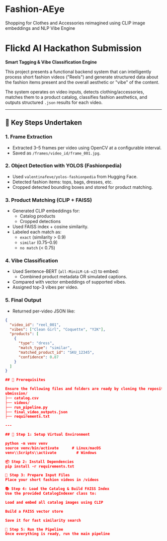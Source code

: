 # Fashion-AEye
Shopping for Clothes and Accessories reimagined using CLIP image embeddings and NLP Vibe Engine

# Flickd AI Hackathon Submission  
**Smart Tagging & Vibe Classification Engine**

This project presents a functional backend system that can intelligently process short fashion videos ("Reels") and generate structured data about the fashion items present and the overall aesthetic or "vibe" of the content.

The system operates on video inputs, detects clothing/accessories, matches them to a product catalog, classifies fashion aesthetics, and outputs structured `.json` results for each video.

---
## 🧩 Key Steps Undertaken

### 1. Frame Extraction
- Extracted 3–5 frames per video using OpenCV at a configurable interval.
- Saved as `/frames/video_id/frame_001.jpg`.

### 2. Object Detection with YOLOS (Fashionpedia)
- Used `valentinafeve/yolos-fashionpedia` from Hugging Face.
- Detected fashion items: tops, bags, dresses, etc.
- Cropped detected bounding boxes and stored for product matching.

### 3. Product Matching (CLIP + FAISS)
- Generated CLIP embeddings for:
  - Catalog products
  - Cropped detections
- Used FAISS index + cosine similarity.
- Labeled each match as:
  - `exact` (similarity > 0.9)
  - `similar` (0.75–0.9)
  - `no match` (< 0.75)

### 4. Vibe Classification
- Used Sentence-BERT (`all-MiniLM-L6-v2`) to embed:
  - Combined product metadata OR simulated captions.
- Compared with vector embeddings of supported vibes.
- Assigned top-3 vibes per video.

### 5.  Final Output
- Returned per-video JSON like:

```json
{
  "video_id": "reel_001",
  "vibes": ["Clean Girl", "Coquette", "Y2K"],
  "products": [
    {
      "type": "dress",
      "match_type": "similar",
      "matched_product_id": "SKU_12345",
      "confidence": 0.87
    }
  ]
}

## 📁 Prerequisites

Ensure the following files and folders are ready by cloning the repository:
ubmission/
├── catalog.csv 
├── videos/ 
├── run_pipeline.py 
├── final_video_outputs.json
├── requirements.txt 

---

## 🐍 Step 1: Setup Virtual Environment

python -m venv venv
source venv/bin/activate      # Linux/macOS
venv\\Scripts\\activate         # Windows

📦 Step 2: Install Dependencies
pip install -r requirements.txt

🎥 Step 3: Prepare Input Files
Place your short fashion videos in /videos

📚 Step 4: Load the Catalog & Build FAISS Index
Use the provided CatalogIndexer class to:

Load and embed all catalog images using CLIP

Build a FAISS vector store

Save it for fast similarity search

🚀 Step 5: Run the Pipeline
Once everything is ready, run the main pipeline


